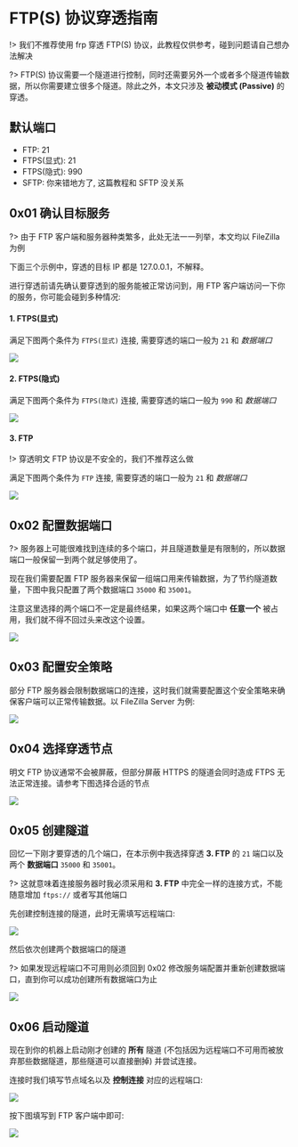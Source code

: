 # FTP(S) 协议穿透指南

!> 我们不推荐使用 frp 穿透 FTP(S) 协议，此教程仅供参考，碰到问题请自己想办法解决

?> FTP(S) 协议需要一个隧道进行控制，同时还需要另外一个或者多个隧道传输数据，所以你需要建立很多个隧道。除此之外，本文只涉及 __被动模式 (Passive)__ 的穿透。

## 默认端口
 - FTP: 21
 - FTPS(显式): 21
 - FTPS(隐式): 990
 - SFTP: 你来错地方了, 这篇教程和 SFTP 没关系

## 0x01 确认目标服务

?> 由于 FTP 客户端和服务器种类繁多，此处无法一一列举，本文均以 FileZilla 为例

下面三个示例中，穿透的目标 IP 都是 127.0.0.1，不解释。

进行穿透前请先确认要穿透到的服务能被正常访问到，用 FTP 客户端访问一下你的服务，你可能会碰到多种情况:

#### 1. FTPS(显式)

满足下图两个条件为 `FTPS(显式)` 连接, 需要穿透的端口一般为 `21` 和 _数据端口_

![](./_images/ftp-1.png)

#### 2. FTPS(隐式)

满足下图两个条件为 `FTPS(隐式)` 连接, 需要穿透的端口一般为 `990` 和 _数据端口_

![](./_images/ftp-2.png)

#### 3. FTP

!> 穿透明文 FTP 协议是不安全的，我们不推荐这么做

满足下图两个条件为 `FTP` 连接, 需要穿透的端口一般为 `21` 和 _数据端口_

![](./_images/ftp-3.png)

## 0x02 配置数据端口

?> 服务器上可能很难找到连续的多个端口，并且隧道数量是有限制的，所以数据端口一般保留一到两个就足够使用了。

现在我们需要配置 FTP 服务器来保留一组端口用来传输数据，为了节约隧道数量，下图中我只配置了两个数据端口 `35000` 和 `35001`。

注意这里选择的两个端口不一定是最终结果，如果这两个端口中 __任意一个__ 被占用，我们就不得不回过头来改这个设置。

![](./_images/ftp-4.png)

## 0x03 配置安全策略

部分 FTP 服务器会限制数据端口的连接，这时我们就需要配置这个安全策略来确保客户端可以正常传输数据。以 FileZilla Server 为例:

![](./_images/ftp-5.png)

## 0x04 选择穿透节点

明文 FTP 协议通常不会被屏蔽，但部分屏蔽 HTTPS 的隧道会同时造成 FTPS 无法正常连接。请参考下图选择合适的节点

![](./_images/ftp-6.png)

## 0x05 创建隧道

回忆一下刚才要穿透的几个端口，在本示例中我选择穿透 __3. FTP__ 的 `21` 端口以及两个 __数据端口__ `35000` 和 `35001`。

?> 这就意味着连接服务器时我必须采用和 __3. FTP__ 中完全一样的连接方式，不能随意增加 `ftps://` 或者写其他端口

先创建控制连接的隧道，此时无需填写远程端口:

![](./_images/ftp-7.png)

然后依次创建两个数据端口的隧道

?> 如果发现远程端口不可用则必须回到 0x02 修改服务端配置并重新创建数据端口，直到你可以成功创建所有数据端口为止

![](./_images/ftp-8.png)

## 0x06 启动隧道

现在到你的机器上启动刚才创建的 __所有__ 隧道 (不包括因为远程端口不可用而被放弃那些数据隧道，那些隧道可以直接删掉) 并尝试连接。

连接时我们填写节点域名以及 __控制连接__ 对应的远程端口:

![](./_images/ftp-9.png)

按下图填写到 FTP 客户端中即可:

![](./_images/ftp-10.png)
